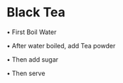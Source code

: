 # Black Tea

• First Boil Water

• After water boiled, add Tea powder

• Then add sugar

• Then serve